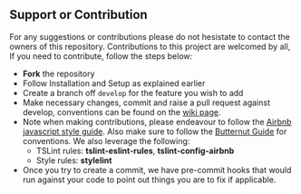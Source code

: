 ## Support or Contribution

For any suggestions or contributions please do not hesistate to contact the owners of this repository.
Contributions to this project are welcomed by all, If you need to contribute, follow the steps below:

- **Fork** the repository
- Follow Installation and Setup as explained earlier
- Create a branch off `develop` for the feature you wish to add
- Make necessary changes, commit and raise a pull request against develop, conventions can be found on the [wiki page](https://github.com/mashafrancis/almond-hw/wiki).
- Note when making contributions, please endeavour to follow the [Airbnb javascript style guide](https://github.com/airbnb/javascript). Also make sure to follow the [Butternut Guide](https://github.com/mashafrancis/almond-hw/wiki) for conventions. We also leverage the following:
    - TSLint rules: **tslint-eslint-rules**, **tslint-config-airbnb**
    - Style rules: **stylelint**
- Once you try to create a commit, we have pre-commit hooks that would run against your code to point out things you are to fix if applicable.
